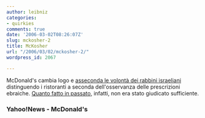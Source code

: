 ```yaml
---
author: leibniz
categories:
- quirkies
comments: true
date: '2006-03-02T08:26:07Z'
slug: mckosher-2
title: McKosher
url: "/2006/03/02/mckosher-2/"
wordpress_id: 2067

---
```

McDonald's cambia logo e [asseconda le volontà dei rabbini israeliani](https://news.yahoo.com/s/nm/20060301/od_uk_nm/oukoe_uk_mideast_israel_mcdonalds) distinguendo i ristoranti a seconda dell'osservanza delle prescrizioni ebraiche. [Quanto fatto in passato](https://www.mcdonalds.com/countries/israel.html), infatti, non era stato giudicato sufficiente.


### Yahoo!News - McDonald's
